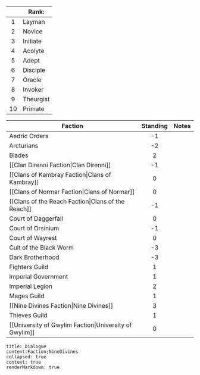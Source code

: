 |     | Rank:     |
| :-: | --------- |
|  1  | Layman    |
|  2  | Novice    |
|  3  | Initiate  |
|  4  | Acolyte   |
|  5  | Adept     |
|  6  | Disciple  |
|  7  | Oracle    |
|  8  | Invoker   |
|  9  | Theurgist |
| 10  | Primate   |

| Faction                                                | Standing | Notes |
| ------------------------------------------------------ | :------: | ----- |
| Aedric Orders                                          |    -1    |       |
| Arcturians                                             |    -2    |       |
| Blades                                                 |    2     |       |
| [[Clan Direnni Faction\|Clan Direnni]]                 |    -1    |       |
| [[Clans of Kambray Faction\|Clans of Kambray]]         |    0     |       |
| [[Clans of Normar Faction\|Clans of Normar]]           |    0     |       |
| [[Clans of the Reach Faction\|Clans of the Reach]]     |    -1    |       |
| Court of Daggerfall                                    |    0     |       |
| Court of Orsinium                                      |    -1    |       |
| Court of Wayrest                                       |    0     |       |
| Cult of the Black Worm                                 |    -3    |       |
| Dark Brotherhood                                       |    -3    |       |
| Fighters Guild                                         |    1     |       |
| Imperial Government                                    |    1     |       |
| Imperial Legion                                        |    2     |       |
| Mages Guild                                            |    1     |       |
| [[Nine Divines Faction\|Nine Divines]]                 |    3     |       |
| Thieves Guild                                          |    1     |       |
| [[University of Gwylim Faction\|University of Gwylim]] |    0     |       |


```query
title: Dialogue
content:Faction;NineDivines
collapsed: true
context: true
renderMarkdown: true
```